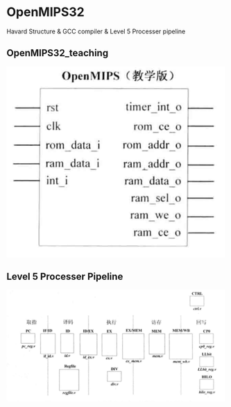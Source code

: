 # OpenMIPS32
Havard Structure &amp; GCC compiler &amp; Level 5 Processer pipeline
## OpenMIPS32_teaching
![Image text](https://raw.githubusercontent.com/linln1/OpenMIPS32/master/CPU_teaching.png)
## Level 5 Processer Pipeline
![Image text](https://raw.githubusercontent.com/linln1/OpenMIPS32/master/streamlevel.png)
